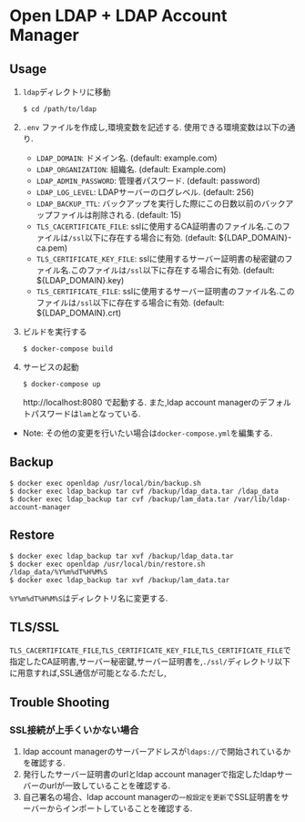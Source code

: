 # Open LDAP + LDAP Account Manager

## Usage
1. `ldap`ディレクトリに移動
    ```
    $ cd /path/to/ldap
    ```
2. `.env` ファイルを作成し,環境変数を記述する.
    使用できる環境変数は以下の通り.
    - `LDAP_DOMAIN`: ドメイン名. (default: example.com)
    - `LDAP_ORGANIZATION`: 組織名. (default: Example.com)
    - `LDAP_ADMIN_PASSWORD`: 管理者パスワード. (default: password)
    - `LDAP_LOG_LEVEL`: LDAPサーバーのログレベル. (default: 256)
    - `LDAP_BACKUP_TTL`: バックアップを実行した際にこの日数以前のバックアップファイルは削除される. (default: 15)
    - `TLS_CACERTIFICATE_FILE`: sslに使用するCA証明書のファイル名.このファイルは`/ssl`以下に存在する場合に有効. (default: ${LDAP_DOMAIN}-ca.pem)
    - `TLS_CERTIFICATE_KEY_FILE`: sslに使用するサーバー証明書の秘密鍵のファイル名.このファイルは`/ssl`以下に存在する場合に有効. (default: ${LDAP_DOMAIN}.key)
    - `TLS_CERTIFICATE_FILE`: sslに使用するサーバー証明書のファイル名.このファイルは`/ssl`以下に存在する場合に有効. (default: ${LDAP_DOMAIN}.crt)

3. ビルドを実行する
    ```
    $ docker-compose build
    ```
4. サービスの起動
    ```
    $ docker-compose up
    ```
    http://localhost:8080 で起動する.
    また,ldap account managerのデフォルトパスワードは`lam`となっている.

* Note: その他の変更を行いたい場合は`docker-compose.yml`を編集する.

## Backup
```
$ docker exec openldap /usr/local/bin/backup.sh
$ docker exec ldap_backup tar cvf /backup/ldap_data.tar /ldap_data
$ docker exec ldap_backup tar cvf /backup/lam_data.tar /var/lib/ldap-account-manager
```

## Restore
```
$ docker exec ldap_backup tar xvf /backup/ldap_data.tar
$ docker exec openldap /usr/local/bin/restore.sh /ldap_data/%Y%m%dT%H%M%S
$ docker exec ldap_backup tar xvf /backup/lam_data.tar
```

`%Y%m%dT%H%M%S`はディレクトリ名に変更する.

## TLS/SSL
`TLS_CACERTIFICATE_FILE`,`TLS_CERTIFICATE_KEY_FILE`,`TLS_CERTIFICATE_FILE`で指定したCA証明書,サーバー秘密鍵,サーバー証明書を,`./ssl/`ディレクトリ以下に用意すれば,SSL通信が可能となる.ただし,

## Trouble Shooting
### SSL接続が上手くいかない場合
1. ldap account managerのサーバーアドレスが`ldaps://`で開始されているかを確認する.
2. 発行したサーバー証明書のurlとldap account managerで指定したldapサーバーのurlが一致していることを確認する.
3. 自己署名の場合、ldap account managerの`一般設定を更新`でSSL証明書をサーバーからインポートしていることを確認する.
